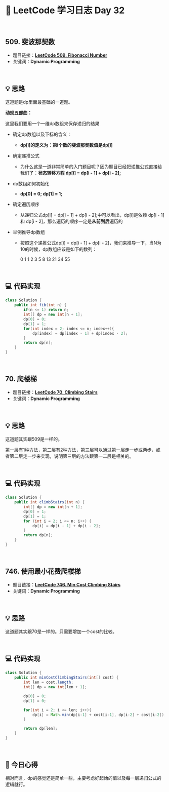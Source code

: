 # 📝 LeetCode 学习日志 Day 32

<br>

## 509. 斐波那契数
- 题目链接：[**LeetCode 509. Fibonacci Number**](https://leetcode.com/problems/fibonacci-number/)
- 关键词：**Dynamic Programming**  

<br>

## 💡 思路
这道题是dp里面最基础的一道题。

**动规五部曲：**

这里我们要用一个一维dp数组来保存递归的结果

 - 确定dp数组以及下标的含义：

     - **dp[i]的定义为：第i个数的斐波那契数值是dp[i]**

 - 确定递推公式
     - 为什么这是一道非常简单的入门题目呢？因为题目已经把递推公式直接给我们了：**状态转移方程 dp[i] = dp[i - 1] + dp[i - 2];**

 - dp数组如何初始化
     - **dp[0] = 0; dp[1] = 1;**
 
 - 确定遍历顺序
     - 从递归公式dp[i] = dp[i - 1] + dp[i - 2];中可以看出，dp[i]是依赖 dp[i - 1] 和 dp[i - 2]，那么遍历的顺序一定是**从前到后**遍历的

 - 举例推导dp数组
     - 按照这个递推公式dp[i] = dp[i - 1] + dp[i - 2]，我们来推导一下，当N为10的时候，dp数组应该是如下的数列：

        0 1 1 2 3 5 8 13 21 34 55

<br>

## 💻 代码实现
```java
class Solution {
    public int fib(int n) {
        if(n <= 1) return n;
        int[] dp = new int[n + 1];
        dp[0] = 0;
        dp[1] = 1;
        for(int index = 2; index <= n; index++){
            dp[index] = dp[index - 1] + dp[index - 2];
        }
        return dp[n];
    }
}
```

<br>

## 70. 爬楼梯
- 题目链接：[**LeetCode 70. Climbing Stairs**](https://leetcode.com/problems/climbing-stairs/)
- 关键词：**Dynamic Programming**

<br>

## 💡 思路
这道题其实跟509是一样的。

第一层有1种方法，第二层有2种方法，第三层可以通过第一层走一步或两步，或者第二层走一步来实现，说明第三层的方法跟第一二层是相关的。


<br>

## 💻 代码实现
```java
class Solution {
    public int climbStairs(int n) {
        int[] dp = new int[n + 1];
        dp[0] = 1;
        dp[1] = 1;
        for (int i = 2; i <= n; i++) {
            dp[i] = dp[i - 1] + dp[i - 2];
        }
        return dp[n];
    }
}
```

<br>

## 746. 使用最小花费爬楼梯
- 题目链接：[**LeetCode 746. Min Cost Climbing Stairs**](https://leetcode.com/problems/min-cost-climbing-stairs/)
- 关键词：**Dynamic Programming**

<br>

## 💡 思路
这道题其实跟70是一样的。只需要增加一个cost的比较。


<br>

## 💻 代码实现
```java
class Solution {
    public int minCostClimbingStairs(int[] cost) {
        int len = cost.length;
        int[] dp = new int[len + 1];

        dp[0] = 0;
        dp[1] = 0;

        for(int i = 2; i <= len; i++){
            dp[i] = Math.min(dp[i-1] + cost[i-1], dp[i-2] + cost[i-2]);
        }

        return dp[len];
    }
}
```

<br>

## 📝 今日心得
相对而言，dp的感觉还是简单一些，主要考虑好起始的值以及每一层递归公式的逻辑就行。